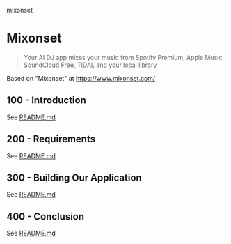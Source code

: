 mixonset
# Mixonset

> Your AI DJ app mixes your music from Spotify Premium, Apple Music, SoundCloud Free, TIDAL and your local library

Based on "Mixonset" at https://www.mixonset.com/

## 100 - Introduction

See [README.md](./100/README.md)

## 200 - Requirements

See [README.md](./200/README.md)

## 300 - Building Our Application

See [README.md](./300/README.md)

## 400 - Conclusion

See [README.md](./400/README.md)
